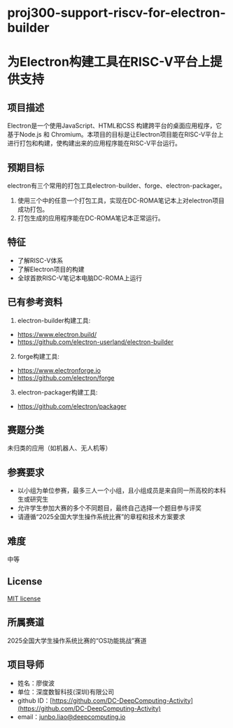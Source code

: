 # proj300-support-riscv-for-electron-builder
# 为Electron构建工具在RISC-V平台上提供支持

## 项目描述
Electron是一个使用JavaScript、HTML和CSS 构建跨平台的桌面应用程序，它基于Node.js 和 Chromium。本项目的目标是让Electron项目能在RISC-V平台上进行打包和构建，使构建出来的应用程序能在RISC-V平台运行。

## 预期目标
electron有三个常用的打包工具electron-builder、forge、electron-packager。

1. 使用三个中的任意一个打包工具，实现在DC-ROMA笔记本上对electron项目成功打包。
2. 打包生成的应用程序能在DC-ROMA笔记本正常运行。

## 特征
- 了解RISC-V体系
- 了解Electron项目的构建
- 全球首款RISC-V笔记本电脑DC-ROMA上运行

## 已有参考资料
1. electron-builder构建工具:
- https://www.electron.build/
- https://github.com/electron-userland/electron-builder

2. forge构建工具:
- https://www.electronforge.io
- https://github.com/electron/forge

3. electron-packager构建工具:
- https://github.com/electron/packager


## 赛题分类

未归类的应用（如机器人、无人机等）

## 参赛要求
- 以小组为单位参赛，最多三人一个小组，且小组成员是来自同一所高校的本科生或研究生
- 允许学生参加大赛的多个不同题目，最终自己选择一个题目参与评奖
- 请遵循“2025全国大学生操作系统比赛”的章程和技术方案要求

## 难度
中等

## License
[MIT license](http://opensource.org/licenses/MIT)

## 所属赛道
2025全国大学生操作系统比赛的“OS功能挑战”赛道

## 项目导师
- 姓名：廖俊波
- 单位：深度数智科技(深圳)有限公司
- github ID：[https://github.com/DC-DeepComputing-Activity](https://github.com/DC-DeepComputing-Activity)
- email：[junbo.liao@deepcomputing.io](junbo.liao@deepcomputing.io)
